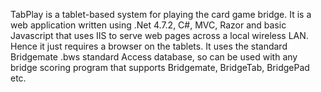 TabPlay is a tablet-based system for playing the card game bridge.
It is a web application written using .Net 4.7.2, C#, MVC, Razor and basic Javascript that uses IIS to serve web pages across a local wireless LAN.  Hence it just requires a browser on the tablets.  It uses the standard Bridgemate .bws standard Access database, so can be used with any bridge scoring program that supports Bridgemate, BridgeTab, BridgePad etc. 
